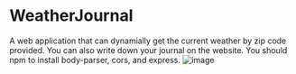 # WeatherJournal
A web application that can dynamially get the current weather by zip code provided. You can also write down your journal on the website.
You should npm to install body-parser, cors, and express.
![image](https://user-images.githubusercontent.com/47643470/139378734-86f4518b-2a60-4e76-b64a-c6f41174364d.png)
